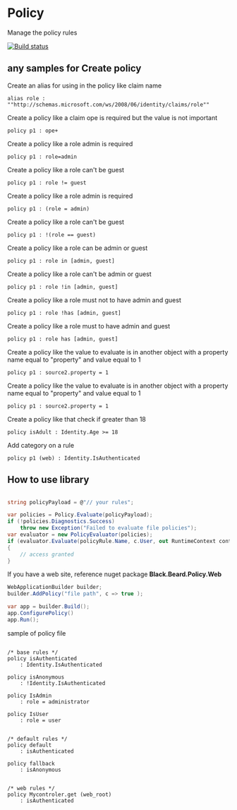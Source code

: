 # Policy
Manage the policy rules

[![Build status](https://ci.appveyor.com/api/projects/status/n3hxq342l2lywhlr/branch/main?svg=true)](https://ci.appveyor.com/project/gaelgael5/policy/branch/main)

## any samples for Create policy

Create an alias for using in the policy like claim name
```batch
alias role : ""http://schemas.microsoft.com/ws/2008/06/identity/claims/role""
```

Create a policy like a claim ope is required but the value is not important
```batch
policy p1 : ope+
```

Create a policy like a role admin is required
```batch
policy p1 : role=admin
```

Create a policy like a role can't be guest
```batch
policy p1 : role != guest
```

Create a policy like a role admin is required
```batch
policy p1 : (role = admin)
```

Create a policy like a role can't be guest
```batch
policy p1 : !(role == guest)
```

Create a policy like a role can be admin or guest
```batch
policy p1 : role in [admin, guest]
```

Create a policy like a role can't be admin or guest
```batch
policy p1 : role !in [admin, guest]
```

Create a policy like a role must not to have admin and guest
```batch
policy p1 : role !has [admin, guest]
```

Create a policy like a role must to have admin and guest
```batch
policy p1 : role has [admin, guest]
```

Create a policy like the value to evaluate is in another object with a property name equal to "property" and value equal to 1
```batch
policy p1 : source2.property = 1
```

Create a policy like the value to evaluate is in another object with a property name equal to "property" and value equal to 1
```batch
policy p1 : source2.property = 1
```

Create a policy like that check if greater than 18
```batch
policy isAdult : Identity.Age >= 18
```

Add category on a rule
```batch
policy p1 (web) : Identity.IsAuthenticated
```

## How to use library

```csharp

string policyPayload = @"// your rules";

var policies = Policy.Evaluate(policyPayload);
if (!policies.Diagnostics.Success)
    throw new Exception("Failed to evaluate file policies");
var evaluator = new PolicyEvaluator(policies);
if (evaluator.Evaluate(policyRule.Name, c.User, out RuntimeContext context))
{
    // access granted
}
```


If you have a web site, reference nuget package **Black.Beard.Policy.Web**
```csharp
WebApplicationBuilder builder;
builder.AddPolicy("file path", c => true );

var app = builder.Build();
app.ConfigurePolicy()
app.Run();

```

sample of policy file
```batch

/* base rules */
policy isAuthenticated
    : Identity.IsAuthenticated

policy isAnonymous  
    : !Identity.IsAuthenticated

policy IsAdmin
    : role = administrator

policy IsUser
    : role = user


/* default rules */
policy default
    : isAuthenticated

policy fallback
    : isAnonymous


/* web rules */
policy Mycontroler.get (web_root)
    : isAuthenticated

```
